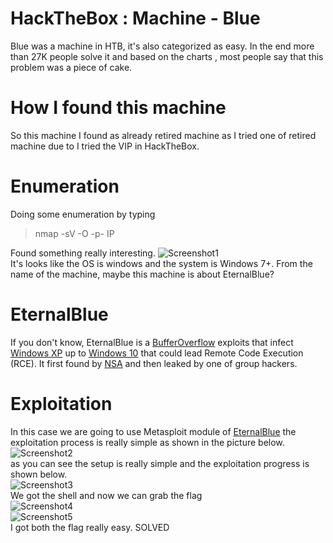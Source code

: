 # HackTheBox : Machine - Blue
Blue was a machine in HTB, it's also categorized as easy. In the end more than 27K people solve it and based on the charts , most people say that this problem was a piece of cake.
# How I found this machine
So this machine I found as already retired machine as I tried one of retired machine due to I tried the VIP in HackTheBox.
# Enumeration
Doing some enumeration by typing
> nmap -sV -O -p- IP
> 
Found something really interesting.
![Screenshot1](https://i.imgur.com/dB3sd4f.png)\
It's looks like the OS is windows and the system is Windows 7+. From the name of the machine, maybe this machine is about EternalBlue?
# EternalBlue
If you don't know, EternalBlue is a [BufferOverflow](https://en.wikipedia.org/wiki/Buffer_overflow) exploits that infect [Windows XP](https://en.wikipedia.org/wiki/Windows_XP) up to [Windows 10](https://en.wikipedia.org/wiki/Windows_10) that could lead Remote Code Execution (RCE). It first found by [NSA](https://en.wikipedia.org/wiki/National_Security_Agency) and then leaked by one of group hackers.
# Exploitation
In this case we are going to use Metasploit module of [EternalBlue](https://www.rapid7.com/db/modules/exploit/windows/smb/ms17_010_eternalblue/) the exploitation process is really simple as shown in the picture below.\
![Screenshot2](https://i.imgur.com/kCkz0e9.png)\
as you can see the setup is really simple and the exploitation progress is shown below.\
![Screenshot3](https://i.imgur.com/6MIA05P.png)\
We got the shell and now we can grab the flag\
![Screenshot4](https://i.imgur.com/g7jnOQV.png)\
![Screenshot5](https://i.imgur.com/z6tNbBe.png)\
I got both the flag really easy. SOLVED
